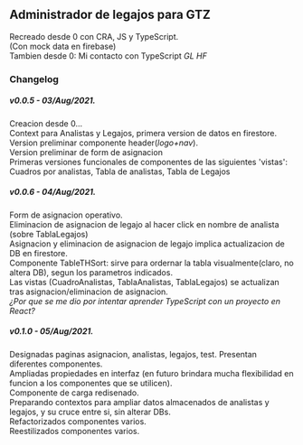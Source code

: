 ## Administrador de legajos para GTZ

Recreado desde 0 con CRA, JS y TypeScript.  
(Con mock data en firebase)  
Tambien desde 0: Mi contacto con TypeScript _GL HF_

###  Changelog

##### v0.0.5 - 03/Aug/2021.  
Creacion desde 0...  
Context para Analistas y Legajos, primera version de datos en firestore.  
Version preliminar componente header(*logo+nav*).  
Version preliminar de form de asignacion  
Primeras versiones funcionales de componentes de las siguientes 'vistas': Cuadros por analistas, Tabla de analistas, Tabla de Legajos  
  
##### v0.0.6 - 04/Aug/2021.  
  
Form de asignacion operativo.  
Eliminacion de asignacion de legajo al hacer click en nombre de analista (sobre TablaLegajos)  
Asignacion y eliminacion de asignacion de legajo implica actualizacion de DB en firestore.  
Componente TableTHSort: sirve para ordernar la tabla visualmente(claro, no altera DB), segun los parametros indicados.  
Las vistas (CuadroAnalistas, TablaAnalistas, TablaLegajos) se actualizan tras asignacion/eliminacion de asignacion.  
*¿Por que se me dio por intentar aprender TypeScript con un proyecto en React?*  
  
##### v0.1.0 - 05/Aug/2021.  
Designadas paginas asignacion, analistas, legajos, test. Presentan diferentes componentes.  
Ampliadas propiedades en interfaz (en futuro brindara mucha flexibilidad en funcion a los componentes que se utilicen).  
Componente de carga redisenado.  
Preparando contextos para ampliar datos almacenados de analistas y legajos, y su cruce entre si, sin alterar DBs.  
Refactorizados componentes varios.  
Reestilizados componentes varios.